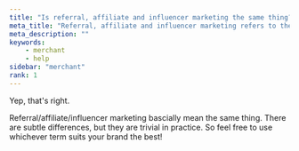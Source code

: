 ```yaml
---
title: "Is referral, affiliate and influencer marketing the same thing?"
meta_title: "Referral, affiliate and influencer marketing refers to the same thing"
meta_description: ""
keywords:
    - merchant
    - help
sidebar: "merchant"
rank: 1
---
```


Yep, that's right. 

Referral/affiliate/influencer marketing bascially mean the same thing. There are subtle differences, but they are trivial in practice. So feel free to use whichever term suits your brand the best!
